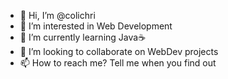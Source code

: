 - 👋 Hi, I’m @colichri
- 👀 I’m interested in Web Development
- 🌱 I’m currently learning Java☕
- 💞️ I’m looking to collaborate on WebDev projects
- 📫 How to reach me? Tell me when you find out

<!---
colichri/colichri is a ✨ special ✨ repository because its `README.md` (this file) appears on your GitHub profile.
You can click the Preview link to take a look at your changes.
--->
